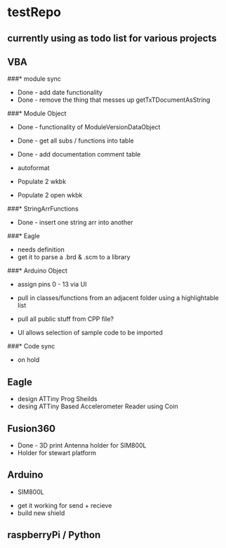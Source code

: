 # testRepo

## currently using as todo list for various projects


## VBA
###* module sync
- Done - add date functionality
- Done - remove the thing that messes up getTxTDocumentAsString

###* Module Object

- Done - functionality of ModuleVersionDataObject

- Done - get all subs / functions into table
- Done - add documentation comment table
- autoformat
- Populate 2 wkbk
- Populate 2 open wkbk

###* StringArrFunctions
- Done - insert one string arr into another

###* Eagle
- needs definition
- get it to parse a .brd & .scm to a library

###* Arduino Object
- assign pins 0 - 13 via UI
- pull in classes/functions from an adjacent folder using a highlightable list
- pull all public stuff from CPP file?

- UI allows selection of sample code to be imported

###* Code sync
- on hold


## Eagle
- design ATTiny Prog Sheilds
- desing ATTiny Based Accelerometer Reader using Coin

## Fusion360
- Done - 3D print Antenna holder for SIM800L
- Holder for stewart platform

## Arduino
* SIM800L
- get it working for send + recieve
- build new shield

## raspberryPi / Python

